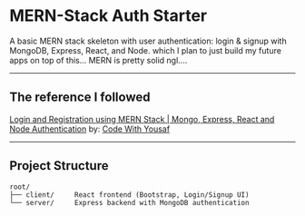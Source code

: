 # MERN-Stack Auth Starter

A basic MERN stack skeleton with user authentication: login & signup with MongoDB, Express, React, and Node.
which I plan to just build my future apps on top of this... MERN is pretty solid ngl....

---

##  The reference I followed
[Login and Registration using MERN Stack | Mongo, Express, React and Node Authentication](https://www.youtube.com/watch?v=ZVyIIyZJutM)
by: [Code With Yousaf](https://www.youtube.com/@codewithyousaf)

---

##  Project Structure
```text
root/
├── client/     React frontend (Bootstrap, Login/Signup UI)
└── server/     Express backend with MongoDB authentication
